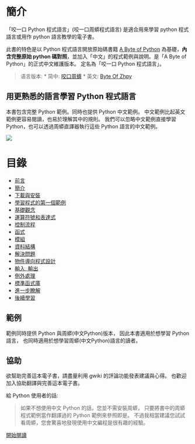 # 簡介 #

「咬一口 Python 程式語言」(咬一口周蟒程式語言) 是適合用來學習 python 程式語言或用作 python 語言教學的電子書。

此書的特色是以 Python 程式語言開放原始碼書籍
[A Byte of Python](http://www.swaroopch.org/notes/Python) 為基礎，**內含完整原始 python 碼對照**，並加入「中文」的程式範例與說明。是「A Byte of Python」的正式中文維護版本。
定名為「咬一口 Python 程式語言」。

> 语言版本:
    * 简中: [咬口周蠎](ZhByteOfZhpy.md)
    * 英文: [Byte Of Zhpy](EnByteOfZhpy.md)

## 用更熟悉的語言學習 Python 程式語言 ##

本書包含完整 Python 範例。同時也提供 Python 中文範例。
中文範例比起英文範例更容易閱讀，也易於理解其中的規則。
我們可以忽略中文範例直接學習 Python，也可以透過周蟒直譯器執行這些 Python 語言的中文範例。

[![](https://www.paypal.com/en_US/i/btn/btn_donateCC_LG.gif)](https://www.paypal.com/cgi-bin/webscr?cmd=_s-xclick&hosted_button_id=V69PVW95S8QVC)

# 目錄 #

  * [前言](Foreword.md)
  * [簡介](IntroZhpy.md)
  * [下載與安裝](DownloadInstall.md)
  * [學習程式的第一個範例](ExampleHello.md)
  * [基礎觀念](BasicConcept.md)
  * [運算符號和表達式](OperatorExpressions.md)
  * [控制流程](ControlFlow.md)
  * [函式](ZhpyFunctions.md)
  * [模組](ZhpyModules.md)
  * [資料結構](DataStructure.md)
  * [解決問題](SolvingProblem.md)
  * [物件導向程式設計](ObjectOrient.md)
  * [輸入, 輸出](InputOutput.md)
  * [例外處理](HandleExceptions.md)
  * [標準函式庫](StandardModules.md)
  * [進一步瞭解](NextStep.md)
  * [後續學習](MoreInfo.md)


## 範例 ##
範例同時提供 Python 與周蟒(中文Python)版本，
因此本書適用於想學習 Python 語言，
也同時適用於想學習周蟒(中文Python)語言的讀者。

## 協助 ##
欲幫助完善這本電子書，請盡量利用 gwiki 的評論功能發表建議與心得。
也歡迎加入協助翻譯與完善這本電子書。

給 Python 使用者的話:

> 如果不想使用中文 Python 的話，您並不需安裝周蟒，
> 只要將書中的周蟒程式範例當作翻譯過的 Python 範例來參照即是。
> 不過我相當建議您試試看周蟒，您會驚喜地發現使用中文編程是很有趣的經驗。

[開始閱讀](Foreword.md)